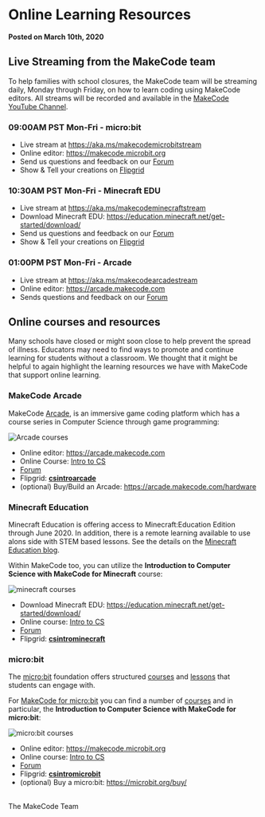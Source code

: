 # Online Learning Resources

**Posted on March 10th, 2020**

## Live Streaming from the MakeCode team

To help families with school closures, the MakeCode team will be streaming daily, Monday through Friday, 
on how to learn coding using MakeCode editors. All streams will be recorded and available in the [MakeCode YouTube Channel](https://www.youtube.com/channel/UCye7YlvFUUQ1dSy0WZZ1T_Q).

### 09:00AM PST Mon-Fri - **micro:bit**

* Live stream at https://aka.ms/makecodemicrobitstream
* Online editor: https://makecode.microbit.org
* Send us questions and feedback on our [Forum](https://forum.makecode.com/c/microbit/live/16)
* Show & Tell your creations on [Flipgrid](https://flipgrid.com/e915ed6b)

### 10:30AM PST Mon-Fri - **Minecraft EDU** 

* Live stream at https://aka.ms/makecodeminecraftstream
* Download Minecraft EDU: https://education.minecraft.net/get-started/download/ 
* Send us questions and feedback on our [Forum](https://forum.makecode.com/c/Discussion-around-MakeCode-for-Minecraft/minecraft-live/17)
* Show & Tell your creations on [Flipgrid](https://flipgrid.com/73ab7a4c)

### 01:00PM PST Mon-Fri - **Arcade**

* Live stream at https://aka.ms/makecodearcadestream
* Online editor: https://arcade.makecode.com
* Sends questions and feedback on our [Forum](https://forum.makecode.com/t/news-remote-learning-with-the-makecode-team/1399)

## Online courses and resources

Many schools have closed or might soon close to help prevent the spread of illness. Educators may need to find ways to promote and continue learning for students without a classroom. We thought that it might be helpful to again highlight the learning resources we have with MakeCode that support online learning.

### MakeCode Arcade

MakeCode [Arcade]( https://arcade.makecode.com), is an immersive game coding platform which has a course series in Computer Science through game programming:

![Arcade courses](/static/blog/remote-learning/arcade-courses.jpg)

* Online editor: https://arcade.makecode.com
* Online Course: [Intro to CS](https://arcade.makecode.com/courses/csintro)
* [Forum](https://forum.makecode.com/c/Share-your-Arcade-projects-here/5)
* Flipgrid: **[csintroarcade](https://flipgrid.com/csintroarcade)**
* (optional) Buy/Build an Arcade: https://arcade.makecode.com/hardware

### Minecraft Education

Minecraft Education is offering access to Minecraft:Education Edition through June 2020. In addition, there is a remote learning available to use alons side with STEM based lessons. See the details on the [Minecraft Education blog](https://education.minecraft.net/blog/microsoft-extends-access-to-minecraft-education-edition-and-resources-to-support-remote-learning/).

Within MakeCode too, you can utilize the **Introduction to Computer Science with MakeCode for Minecraft** course:

![minecraft courses](/static/blog/remote-learning/minecraft-courses.jpg)

* Download Minecraft EDU: https://education.minecraft.net/get-started/download/ 
* Online course: [Intro to CS](https://minecraft.makecode.com/courses/csintro)
* [Forum](https://forum.makecode.com/c/Discussion-around-MakeCode-for-Minecraft/12)
* Flipgrid: **[csintrominecraft](https://flipgrid.com/csintrominecraft)**

### micro:bit

The [micro:bit](https://microbit.org) foundation offers structured [courses](https://classroom.microbit.org/) and [lessons](https://microbit.org/lessons/) that students can engage with.

For [MakeCode for micro:bit](https://makecode.microbit.org) you can find a number of [courses](https://makecode.microbit.org/courses) and in particular, the **Introduction to Computer Science with MakeCode for micro:bit**:

![micro:bit courses](/static/blog/remote-learning/microbit-courses.jpg)

* Online editor: https://makecode.microbit.org
* Online course: [Intro to CS](https://makecode.microbit.org/courses/csintro)
* [Forum](https://forum.makecode.com/c/microbit/11)
* Flipgrid: **[csintromicrobit](https://flipgrid.com/csintromicrobit)**
* (optional) Buy a micro:bit: https://microbit.org/buy/

<br/>
The MakeCode Team 
